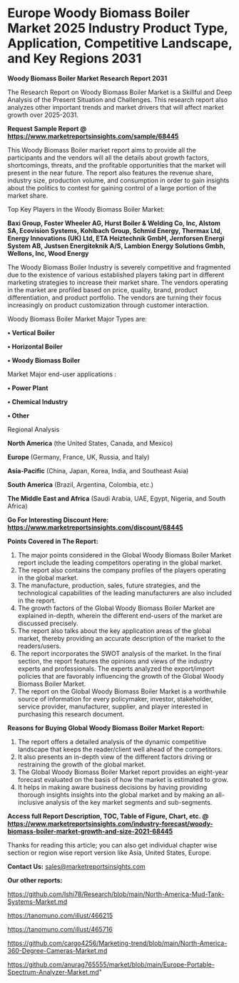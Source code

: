  # Europe Woody Biomass Boiler Market 2025 Industry Product Type, Application, Competitive Landscape, and Key Regions 2031

<strong>Woody Biomass Boiler Market Research Report 2031</strong>

The Research Report on Woody Biomass Boiler Market is a Skillful and Deep Analysis of the Present Situation and Challenges. This research report also analyzes other important trends and market drivers that will affect market growth over 2025-2031.

<strong>Request Sample Report @ <a href=https://www.marketreportsinsights.com/sample/68445>https://www.marketreportsinsights.com/sample/68445</a></strong>

This Woody Biomass Boiler market report aims to provide all the participants and the vendors will all the details about growth factors, shortcomings, threats, and the profitable opportunities that the market will present in the near future. The report also features the revenue share, industry size, production volume, and consumption in order to gain insights about the politics to contest for gaining control of a large portion of the market share.

Top Key Players in the Woody Biomass Boiler Market:

<strong>Baxi Group, Foster Wheeler AG, Hurst Boiler & Welding Co, Inc, Alstom SA, Ecovision Systems, Kohlbach Group, Schmid Energy, Thermax Ltd, Energy Innovations (UK) Ltd, ETA Heiztechnik GmbH, Jernforsen Energi System AB, Justsen Energiteknik A/S, Lambion Energy Solutions Gmbh, Wellons, Inc, Wood Energy</strong>

The Woody Biomass Boiler Industry is severely competitive and fragmented due to the existence of various established players taking part in different marketing strategies to increase their market share. The vendors operating in the market are profiled based on price, quality, brand, product differentiation, and product portfolio. The vendors are turning their focus increasingly on product customization through customer interaction.

Woody Biomass Boiler Market Major Types are:

<strong>• Vertical Boiler

• Horizontal Boiler

• Woody Biomass Boiler</strong>

Market Major end-user applications :

<strong>• Power Plant

• Chemical Industry

• Other</strong>

Regional Analysis

</u><strong><b>North America</b></strong> (the United States, Canada, and Mexico)

<strong><b>Europe </b></strong>(Germany, France, UK, Russia, and Italy)

<strong><b>Asia-Pacific</b></strong> (China, Japan, Korea, India, and Southeast Asia)

<strong><b>South America</b></strong> (Brazil, Argentina, Colombia, etc.)

<strong><b>The Middle East and Africa</b></strong> (Saudi Arabia, UAE, Egypt, Nigeria, and South Africa)

<strong>Go For Interesting Discount Here: <a href=https://www.marketreportsinsights.com/discount/68445>https://www.marketreportsinsights.com/discount/68445</a></strong>

<strong>Points Covered in The Report:</strong>
<ol>
  <li>The major points considered in the Global Woody Biomass Boiler Market report include the leading competitors operating in the global market.</li>
  <li>The report also contains the company profiles of the players operating in the global market.</li>
  <li>The manufacture, production, sales, future strategies, and the technological capabilities of the leading manufacturers are also included in the report.</li>
  <li>The growth factors of the Global Woody Biomass Boiler Market are explained in-depth, wherein the different end-users of the market are discussed precisely.</li>
  <li>The report also talks about the key application areas of the global market, thereby providing an accurate description of the market to the readers/users.</li>
  <li>The report incorporates the SWOT analysis of the market. In the final section, the report features the opinions and views of the industry experts and professionals. The experts analyzed the export/import policies that are favorably influencing the growth of the Global Woody Biomass Boiler Market.</li>
  <li>The report on the Global Woody Biomass Boiler Market is a worthwhile source of information for every policymaker, investor, stakeholder, service provider, manufacturer, supplier, and player interested in purchasing this research document.</li>
</ol>
<strong>Reasons for Buying Global Woody Biomass Boiler Market Report:</strong>

<ol>
  <li>The report offers a detailed analysis of the dynamic competitive landscape that keeps the reader/client well ahead of the competitors.</li>
  <li>It also presents an in-depth view of the different factors driving or restraining the growth of the global market.</li>
  <li>The Global Woody Biomass Boiler Market report provides an eight-year forecast evaluated on the basis of how the market is estimated to grow.</li>
  <li>It helps in making aware business decisions by having providing thorough insights insights into the global market and by making an all-inclusive analysis of the key market segments and sub-segments.</li>
</ol>
<strong>Access full Report Description, TOC, Table of Figure, Chart, etc. @ <a href=https://www.marketreportsinsights.com/industry-forecast/woody-biomass-boiler-market-growth-and-size-2021-68445>https://www.marketreportsinsights.com/industry-forecast/woody-biomass-boiler-market-growth-and-size-2021-68445</a></strong>


Thanks for reading this article; you can also get individual chapter wise section or region wise report version like Asia, United States, Europe.

<strong>Contact Us:</strong>
sales@marketreportsinsights.com

<strong>Our other reports:</strong>

<a href=https://github.com/Ishi78/Research/blob/main/North-America-Mud-Tank-Systems-Market.md>https://github.com/Ishi78/Research/blob/main/North-America-Mud-Tank-Systems-Market.md</a>

<a href=https://tanomuno.com/illust/466215>https://tanomuno.com/illust/466215</a>

<a href=https://tanomuno.com/illust/465716>https://tanomuno.com/illust/465716</a>

<a href=https://github.com/cargo4256/Marketing-trend/blob/main/North-America-360-Degree-Cameras-Market.md>https://github.com/cargo4256/Marketing-trend/blob/main/North-America-360-Degree-Cameras-Market.md</a>

<a href=https://github.com/anurag765555/market/blob/main/Europe-Portable-Spectrum-Analyzer-Market.md>https://github.com/anurag765555/market/blob/main/Europe-Portable-Spectrum-Analyzer-Market.md</a>"

